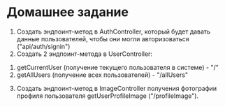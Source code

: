 # Домашнее задание
1. Создать эндпоинт-метод в AuthController, который будет давать данные пользователей, чтобы они могли авторизоваться ("api/auth/signin")
2. Создать 2 эндпоинт-метода в UserController:
1) getCurrentUser (получение текущего пользователя в системе) - "/"
2) getAllUsers (получение всех пользователей) - "/allUsers"
3. Cоздать эндпоинт-метод в ImageController получения фотографии профиля пользователя getUserProfileImage ("/profileImage").